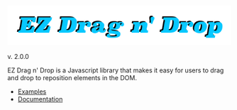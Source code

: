![EZ Drag n' Drop](logo.png)

v. 2.0.0

EZ Drag n' Drop is a Javascript library that makes it easy for users to drag and drop to reposition elements in the DOM.

 - [Examples](https://pamblam.github.io/ez-drag-n-drop/examples/)
 - [Documentation](https://pamblam.github.io/ez-drag-n-drop/docs/)
